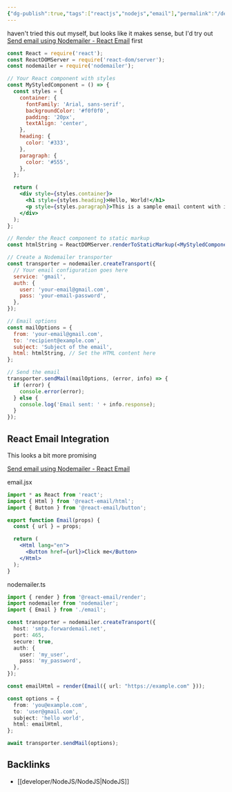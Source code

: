 ```yaml
---
{"dg-publish":true,"tags":["reactjs","nodejs","email"],"permalink":"/developer/NodeJS/NodeMailer HTML templates with modern tools/","dgPassFrontmatter":true}
---
```


haven't tried this out myself, but looks like it makes sense, but I'd try out [Send email using Nodemailer - React Email](https://react.email/docs/integrations/nodemailer) first

```jsx
const React = require('react');
const ReactDOMServer = require('react-dom/server');
const nodemailer = require('nodemailer');

// Your React component with styles
const MyStyledComponent = () => {
  const styles = {
    container: {
      fontFamily: 'Arial, sans-serif',
      backgroundColor: '#f0f0f0',
      padding: '20px',
      textAlign: 'center',
    },
    heading: {
      color: '#333',
    },
    paragraph: {
      color: '#555',
    },
  };

  return (
    <div style={styles.container}>
      <h1 style={styles.heading}>Hello, World!</h1>
      <p style={styles.paragraph}>This is a sample email content with inline styles.</p>
    </div>
  );
};

// Render the React component to static markup
const htmlString = ReactDOMServer.renderToStaticMarkup(<MyStyledComponent />);

// Create a Nodemailer transporter
const transporter = nodemailer.createTransport({
  // Your email configuration goes here
  service: 'gmail',
  auth: {
    user: 'your-email@gmail.com',
    pass: 'your-email-password',
  },
});

// Email options
const mailOptions = {
  from: 'your-email@gmail.com',
  to: 'recipient@example.com',
  subject: 'Subject of the email',
  html: htmlString, // Set the HTML content here
};

// Send the email
transporter.sendMail(mailOptions, (error, info) => {
  if (error) {
    console.error(error);
  } else {
    console.log('Email sent: ' + info.response);
  }
});

```

## React Email Integration
This looks a bit more promising

[Send email using Nodemailer - React Email](https://react.email/docs/integrations/nodemailer)

email.jsx
```jsx
import * as React from 'react';
import { Html } from '@react-email/html';
import { Button } from '@react-email/button';

export function Email(props) {
  const { url } = props;

  return (
    <Html lang="en">
      <Button href={url}>Click me</Button>
    </Html>
  );
}

```

nodemailer.ts
```ts
import { render } from '@react-email/render';
import nodemailer from 'nodemailer';
import { Email } from './email';

const transporter = nodemailer.createTransport({
  host: 'smtp.forwardemail.net',
  port: 465,
  secure: true,
  auth: {
    user: 'my_user',
    pass: 'my_password',
  },
});

const emailHtml = render(Email({ url: "https://example.com" }));

const options = {
  from: 'you@example.com',
  to: 'user@gmail.com',
  subject: 'hello world',
  html: emailHtml,
};

await transporter.sendMail(options);

```
## Backlinks
- [[developer/NodeJS/NodeJS\|NodeJS]]